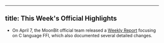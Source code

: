 
---
title: This Week's Official Highlights
---

- On April 7, the MoonBit official team released a [Weekly Report](https://www.moonbitlang.cn/weekly-updates/2025/04/07/index) focusing on C language FFI, which also documented several detailed changes.
